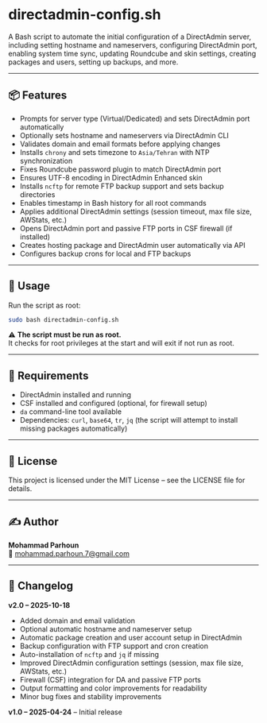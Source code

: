 # directadmin-config.sh

A Bash script to automate the initial configuration of a DirectAdmin server, including setting hostname and nameservers, configuring DirectAdmin port, enabling system time sync, updating Roundcube and skin settings, creating packages and users, setting up backups, and more.

---

## 📦 Features

- Prompts for server type (Virtual/Dedicated) and sets DirectAdmin port automatically
- Optionally sets hostname and nameservers via DirectAdmin CLI
- Validates domain and email formats before applying changes
- Installs `chrony` and sets timezone to `Asia/Tehran` with NTP synchronization
- Fixes Roundcube password plugin to match DirectAdmin port
- Ensures UTF-8 encoding in DirectAdmin Enhanced skin
- Installs `ncftp` for remote FTP backup support and sets backup directories
- Enables timestamp in Bash history for all root commands
- Applies additional DirectAdmin settings (session timeout, max file size, AWStats, etc.)
- Opens DirectAdmin port and passive FTP ports in CSF firewall (if installed)
- Creates hosting package and DirectAdmin user automatically via API
- Configures backup crons for local and FTP backups

---

## 🚀 Usage

Run the script as root:

```bash
sudo bash directadmin-config.sh
```

⚠️ **The script must be run as root.**  
It checks for root privileges at the start and will exit if not run as root.

---

## 🧾 Requirements
- DirectAdmin installed and running
- CSF installed and configured (optional, for firewall setup)
- `da` command-line tool available
- Dependencies: `curl`, `base64`, `tr`, `jq` (the script will attempt to install missing packages automatically)

---

## 📄 License
This project is licensed under the MIT License – see the LICENSE file for details.

---

## ✍️ Author
**Mohammad Parhoun**  
📧 mohammad.parhoun.7@gmail.com

---

## 📝 Changelog

**v2.0 – 2025-10-18**  
- Added domain and email validation  
- Optional automatic hostname and nameserver setup  
- Automatic package creation and user account setup in DirectAdmin  
- Backup configuration with FTP support and cron creation  
- Auto-installation of `ncftp` and `jq` if missing  
- Improved DirectAdmin configuration settings (session, max file size, AWStats, etc.)  
- Firewall (CSF) integration for DA and passive FTP ports  
- Output formatting and color improvements for readability  
- Minor bug fixes and stability improvements  

**v1.0 – 2025-04-24** – Initial release

